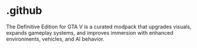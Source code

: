 # .github
The Definitive Edition for GTA V is a curated modpack that upgrades visuals, expands gameplay systems, and improves immersion with enhanced environments, vehicles, and AI behavior.
